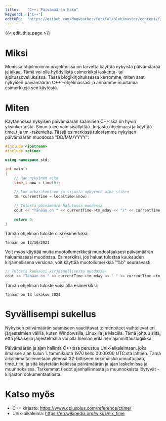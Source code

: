 ```yaml
---
title:    "C++: Päivämäärän haku"
keywords: ["C++"]
editURL:  "https://github.com/dogweather/forkful/blob/master/content/fi/cpp/getting-the-current-date.md"
---
```


{{< edit_this_page >}}

# Miksi 

Monissa ohjelmoinnin projekteissa on tarvetta käyttää nykyistä päivämäärää ja aikaa. Tämä voi olla hyödyllistä esimerkiksi laskenta- tai ajoitussovelluksissa. Tässä blogikirjoituksessa kerromme, miten saat nykyisen päivämäärän C++ -ohjelmassasi ja annamme muutamia esimerkkejä sen käytöstä.

# Miten

Käytännössä nykyisen päivämäärän saaminen C++:ssa on hyvin yksinkertaista. Sinun tulee vain sisällyttää <ctime> -kirjasto ohjelmaasi ja käyttää time_t ja tm -rakenteita. Tässä esimerkissä tulostamme nykyisen päivämäärän muodossa "DD/MM/YYYY":

```C++
#include <iostream>
#include <ctime>

using namespace std;

int main()
{
    // Hae nykyinen aika
    time_t now = time(0);
    
    // Luo aikarakenteen ja sijoita nykyinen aika siihen
    tm *currentTime = localtime(&now);
    
    // Tulosta päivämäärä halutussa muodossa
    cout << "Tänään on " << currentTime->tm_mday << "/" << currentTime->tm_mon + 1 << "/" << currentTime->tm_year + 1900 << endl;
    
    return 0;
}
```

Tämän ohjelman tuloste olisi esimerkiksi:

```
Tänään on 13/10/2021
```

Voit myös käyttää muita muotoilumerkkejä muodostaaksesi päivämäärän haluamassasi muodossa. Esimerkiksi, jos haluat tulostaa kuukauden kirjaimellisena versiona, voit käyttää muotoilumerkkiä "%b" seuraavasti:

```C++
// Tulosta kuukausi kirjaimellisessa muodossa
cout << "Tänään on " << currentTime->tm_mday << " " << currentTime->tm_mon % 12 + 1 << " " << currentTime->tm_year + 1900 << endl;
```

Tämän ohjelman tuloste voisi olla esimerkiksi:

```
Tänään on 13 lokakuu 2021 
```

# Syvällisempi sukellus

Nykyisen päivämäärän saamiseen vaadittavat toimenpiteet vaihtelevat eri järjestelmien välillä, kuten Windowsilla, Linuxilla ja Macilla. Tämä johtuu siitä, että jokaisella järjestelmällä voi olla hieman erilainen ajanmittauslogiikka.

Päivämäärän ja ajan hallinta C++:ssa perustuu Unix-aikaleimaan, joka ilmaisee ajan kulun 1. tammikuuta 1970 kello 00:00:00 UTC:sta lähtien. Tämä aikaleima tallennetaan yleensä 32-bittiseen kokonaislukumuuttujaan, time_t:iin, ja sitä käytetään kaikissa päivämäärän ja ajan laskelmissa ja muunnoksissa. Tarkemmat tiedot ajanhallinnasta ja muunnoksista löytyvät <ctime> -kirjaston dokumentaatiosta.

# Katso myös

- C++ <ctime> kirjasto: https://www.cplusplus.com/reference/ctime/
- Unix-aikaleima: https://en.wikipedia.org/wiki/Unix_time